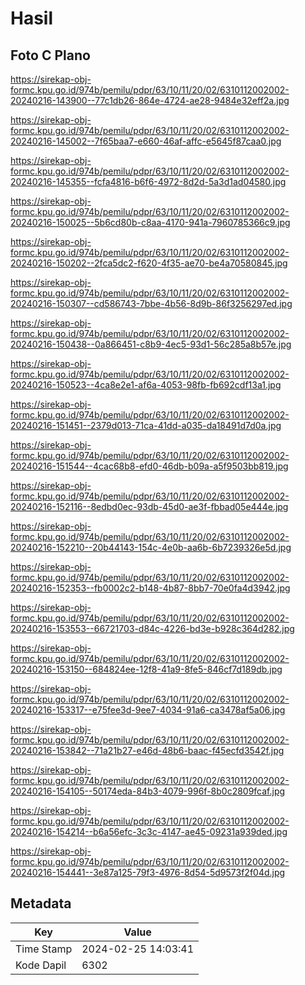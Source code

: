 # Hasil

## Foto C Plano

https://sirekap-obj-formc.kpu.go.id/974b/pemilu/pdpr/63/10/11/20/02/6310112002002-20240216-143900--77c1db26-864e-4724-ae28-9484e32eff2a.jpg

https://sirekap-obj-formc.kpu.go.id/974b/pemilu/pdpr/63/10/11/20/02/6310112002002-20240216-145002--7f65baa7-e660-46af-affc-e5645f87caa0.jpg

https://sirekap-obj-formc.kpu.go.id/974b/pemilu/pdpr/63/10/11/20/02/6310112002002-20240216-145355--fcfa4816-b6f6-4972-8d2d-5a3d1ad04580.jpg

https://sirekap-obj-formc.kpu.go.id/974b/pemilu/pdpr/63/10/11/20/02/6310112002002-20240216-150025--5b6cd80b-c8aa-4170-941a-7960785366c9.jpg

https://sirekap-obj-formc.kpu.go.id/974b/pemilu/pdpr/63/10/11/20/02/6310112002002-20240216-150202--2fca5dc2-f620-4f35-ae70-be4a70580845.jpg

https://sirekap-obj-formc.kpu.go.id/974b/pemilu/pdpr/63/10/11/20/02/6310112002002-20240216-150307--cd586743-7bbe-4b56-8d9b-86f3256297ed.jpg

https://sirekap-obj-formc.kpu.go.id/974b/pemilu/pdpr/63/10/11/20/02/6310112002002-20240216-150438--0a866451-c8b9-4ec5-93d1-56c285a8b57e.jpg

https://sirekap-obj-formc.kpu.go.id/974b/pemilu/pdpr/63/10/11/20/02/6310112002002-20240216-150523--4ca8e2e1-af6a-4053-98fb-fb692cdf13a1.jpg

https://sirekap-obj-formc.kpu.go.id/974b/pemilu/pdpr/63/10/11/20/02/6310112002002-20240216-151451--2379d013-71ca-41dd-a035-da18491d7d0a.jpg

https://sirekap-obj-formc.kpu.go.id/974b/pemilu/pdpr/63/10/11/20/02/6310112002002-20240216-151544--4cac68b8-efd0-46db-b09a-a5f9503bb819.jpg

https://sirekap-obj-formc.kpu.go.id/974b/pemilu/pdpr/63/10/11/20/02/6310112002002-20240216-152116--8edbd0ec-93db-45d0-ae3f-fbbad05e444e.jpg

https://sirekap-obj-formc.kpu.go.id/974b/pemilu/pdpr/63/10/11/20/02/6310112002002-20240216-152210--20b44143-154c-4e0b-aa6b-6b7239326e5d.jpg

https://sirekap-obj-formc.kpu.go.id/974b/pemilu/pdpr/63/10/11/20/02/6310112002002-20240216-152353--fb0002c2-b148-4b87-8bb7-70e0fa4d3942.jpg

https://sirekap-obj-formc.kpu.go.id/974b/pemilu/pdpr/63/10/11/20/02/6310112002002-20240216-153553--66721703-d84c-4226-bd3e-b928c364d282.jpg

https://sirekap-obj-formc.kpu.go.id/974b/pemilu/pdpr/63/10/11/20/02/6310112002002-20240216-153150--684824ee-12f8-41a9-8fe5-846cf7d189db.jpg

https://sirekap-obj-formc.kpu.go.id/974b/pemilu/pdpr/63/10/11/20/02/6310112002002-20240216-153317--e75fee3d-9ee7-4034-91a6-ca3478af5a06.jpg

https://sirekap-obj-formc.kpu.go.id/974b/pemilu/pdpr/63/10/11/20/02/6310112002002-20240216-153842--71a21b27-e46d-48b6-baac-f45ecfd3542f.jpg

https://sirekap-obj-formc.kpu.go.id/974b/pemilu/pdpr/63/10/11/20/02/6310112002002-20240216-154105--50174eda-84b3-4079-996f-8b0c2809fcaf.jpg

https://sirekap-obj-formc.kpu.go.id/974b/pemilu/pdpr/63/10/11/20/02/6310112002002-20240216-154214--b6a56efc-3c3c-4147-ae45-09231a939ded.jpg

https://sirekap-obj-formc.kpu.go.id/974b/pemilu/pdpr/63/10/11/20/02/6310112002002-20240216-154441--3e87a125-79f3-4976-8d54-5d9573f2f04d.jpg


## Metadata

| Key        | Value               |
| ---------- | ------------------- |
| Time Stamp | 2024-02-25 14:03:41 |
| Kode Dapil | 6302                |



